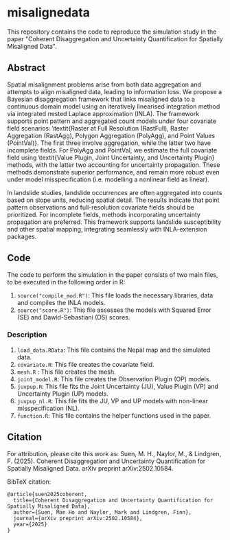 # misalignedata

This repository contains the code to reproduce the simulation study in the paper "Coherent Disaggregation and Uncertainty Quantification for Spatially Misaligned Data". 

## Abstract
Spatial misalignment problems arise from both data aggregation and attempts to align misaligned data, leading to information loss. We propose a Bayesian disaggregation framework that links misaligned data to a continuous domain model using an iteratively linearised integration method via integrated nested Laplace approximation (INLA). The framework supports point pattern and aggregated count models under four covariate field scenarios: \textit{Raster at Full Resolution (RastFull), Raster Aggregation (RastAgg), Polygon Aggregation (PolyAgg), and Point Values (PointVal)}. The first three involve aggregation, while the latter two have incomplete fields. For PolyAgg and PointVal, we estimate the full covariate field using \textit{Value Plugin, Joint Uncertainty, and Uncertainty Plugin} methods, with the latter two accounting for uncertainty propagation. These methods demonstrate superior performance, and remain more robust even under model misspecification (i.e. modelling a nonlinear field as linear).

In landslide studies, landslide occurrences are often aggregated into counts based on slope units, reducing spatial detail. The results indicate that point pattern observations and full-resolution covariate fields should be prioritized. For incomplete fields, methods incorporating uncertainty propagation are preferred. This framework supports landslide susceptibility and other spatial mapping, integrating seamlessly with INLA-extension packages.

## Code
The code to perform the simulation in the paper consists of two main files, to be executed in the following order in R:

1. `source("compile_mod.R")`: This file loads the necessary libraries, data and compiles the INLA models.
2. `source("score.R")`: This file assesses the models with Squared Error (SE) and Dawid-Sebastiani (DS) scores.

### Description 

1. `load_data.RData`: This file contains the Nepal map and the simulated data.
2. `covariate.R`: This file creates the covariate field.
3. `mesh.R` : This file creates the mesh.
4. `joint_model.R`: This file creates the Observation Plugin (OP) models.
5. `juvpup.R`: This file fits the Joint Uncertainty (JU), Value Plugin (VP) and Uncertainty Plugin (UP) models.
6. `juvpup_nl.R`: This file fits the JU, VP and UP models with non-linear misspecification (NL).
7. `function.R`: This file contains the helper functions used in the paper.

## Citation
For attribution, please cite this work as:
Suen, M. H., Naylor, M., & Lindgren, F. (2025). Coherent Disaggregation and Uncertainty Quantification for Spatially Misaligned Data. arXiv preprint arXiv:2502.10584.

BibTeX citation:
```
@article{suen2025coherent,
  title={Coherent Disaggregation and Uncertainty Quantification for Spatially Misaligned Data},
  author={Suen, Man Ho and Naylor, Mark and Lindgren, Finn},
  journal={arXiv preprint arXiv:2502.10584},
  year={2025}
}
```
